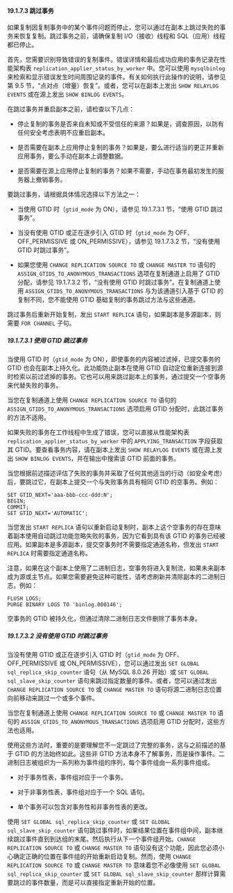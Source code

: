 #### 19.1.7.3 跳过事务

如果复制因复制事务中的某个事件问题而停止，您可以通过在副本上跳过失败的事务来恢复复制。跳过事务之前，请确保复制 I/O（接收）线程和 SQL（应用）线程都已停止。

首先，您需要识别导致错误的复制事件。错误详情和最后成功应用的事务记录在性能架构表 `replication_applier_status_by_worker` 中。您可以使用 `mysqlbinlog` 来检索和显示错误发生时间周围记录的事件。有关如何执行此操作的说明，请参见第 9.5 节，“点对点（增量）恢复”。或者，您可以在副本上发出 `SHOW RELAYLOG EVENTS` 或在源上发出 `SHOW BINLOG EVENTS`。

在跳过事务并重启副本之前，请检查以下几点：

- 停止复制的事务是否来自未知或不受信任的来源？如果是，调查原因，以防有任何安全考虑表明不应重启副本。

- 是否需要在副本上应用停止复制的事务？如果是，要么进行适当的更正并重新应用事务，要么手动在副本上调整数据。

- 是否需要在源上应用停止复制的事务？如果不需要，手动在事务最初发生的服务器上撤销事务。

要跳过事务，请根据具体情况选择以下方法之一：

- 当使用 GTID 时（`gtid_mode` 为 ON），请参见 19.1.7.3.1 节，“使用 GTID 跳过事务”。

- 当没有使用 GTID 或正在逐步引入 GTID 时（`gtid_mode` 为 OFF、OFF_PERMISSIVE 或 ON_PERMISSIVE），请参见 19.1.7.3.2 节，“没有使用 GTID 时跳过事务”。

- 如果您使用 `CHANGE REPLICATION SOURCE TO` 或 `CHANGE MASTER TO` 语句的 `ASSIGN_GTIDS_TO_ANONYMOUS_TRANSACTIONS` 选项在复制通道上启用了 GTID 分配，请参见 19.1.7.3.2 节，“没有使用 GTID 时跳过事务”。在复制通道上使用 `ASSIGN_GTIDS_TO_ANONYMOUS_TRANSACTIONS` 与为该通道引入基于 GTID 的复制不同，您不能使用 GTID 基础复制的事务跳过方法与这些通道。

跳过事务后重新开始复制，发出 `START REPLICA` 语句，如果副本是多源副本，则需要 `FOR CHANNEL` 子句。

##### 19.1.7.3.1 使用 GTID 跳过事务

当使用 GTID 时（`gtid_mode` 为 ON），即使事务的内容被过滤掉，已提交事务的 GTID 也会在副本上持久化。此功能防止副本在使用 GTID 自动定位重新连接到源时检索以前过滤掉的事务。它也可以用来跳过副本上的事务，通过提交一个空事务来代替失败的事务。

当您在复制通道上使用 `CHANGE REPLICATION SOURCE TO` 语句的 `ASSIGN_GTIDS_TO_ANONYMOUS_TRANSACTIONS` 选项启用 GTID 分配时，此跳过事务的方法不适用。

如果失败的事务在工作线程中生成了错误，您可以直接从性能架构表 `replication_applier_status_by_worker` 中的 `APPLYING_TRANSACTION` 字段获取其 GTID。要查看事务内容，请在副本上发出 `SHOW RELAYLOG EVENTS` 或在源上发出 `SHOW BINLOG EVENTS`，并在输出中搜索该 GTID 前面的事务。

当您根据前述描述评估了失败的事务并采取了任何其他适当的行动（如安全考虑）后，要跳过它，在副本上提交一个与失败事务具有相同 GTID 的空事务。例如：

```mysql
SET GTID_NEXT='aaa-bbb-ccc-ddd:N';
BEGIN;
COMMIT;
SET GTID_NEXT='AUTOMATIC';
```

当您发出 `START REPLICA` 语句以重新启动复制时，副本上这个空事务的存在意味着副本使用自动跳过功能忽略失败的事务，因为它看到具有该 GTID 的事务已经被应用。如果副本是多源副本，提交空事务时不需要指定通道名称，但发出 `START REPLICA` 时需要指定通道名称。

注意，如果在这个副本上使用了二进制日志，空事务将进入复制流，如果未来副本成为源或主节点。如果您需要避免这种可能性，请考虑刷新并清除副本的二进制日志，例如：

```mysql
FLUSH LOGS;
PURGE BINARY LOGS TO 'binlog.000146';
```

空事务的 GTID 被持久化，但通过清除二进制日志文件删除了事务本身。

##### 19.1.7.3.2 没有使用 GTID 时跳过事务

当没有使用 GTID 或正在逐步引入 GTID 时（`gtid_mode` 为 OFF、OFF_PERMISSIVE 或 ON_PERMISSIVE），您可以通过发出 `SET GLOBAL sql_replica_skip_counter` 语句（从 MySQL 8.0.26 开始）或 `SET GLOBAL sql_slave_skip_counter` 语句来跳过指定数量的事件。或者，您可以通过发出 `CHANGE REPLICATION SOURCE TO` 或 `CHANGE MASTER TO` 语句将源二进制日志位置向前移动来跳过一个或多个事件。

当您在复制通道上使用 `CHANGE REPLICATION SOURCE TO` 或 `CHANGE MASTER TO` 语句的 `ASSIGN_GTIDS_TO_ANONYMOUS_TRANSACTIONS` 选项启用 GTID 分配时，这些方法也适用。

使用这些方法时，重要的是要理解您不一定跳过了完整的事务，这与之前描述的基于 GTID 的方法始终如此。这些非 GTID 方法本身不了解事务，而是操作事件。二进制日志被组织为一系列称为事件组的序列，每个事件组由一系列事件组成。

- 对于事务性表，事件组对应于一个事务。

- 对于非事务性表，事件组对应于一个 SQL 语句。

- 单个事务可以包含对事务性和非事务性表的更改。

使用 `SET GLOBAL sql_replica_skip_counter` 或 `SET GLOBAL sql_slave_skip_counter` 语句跳过事件时，如果结果位置在事件组中间，副本继续跳过事件直到到达组的末尾。然后执行从下一个事件组开始。`CHANGE REPLICATION SOURCE TO` 或 `CHANGE MASTER TO` 语句没有这个功能，因此您必须小心确定正确的位置在事件组的开始重新启动复制。然而，使用 `CHANGE REPLICATION SOURCE TO` 或 `CHANGE MASTER TO` 意味着您不必像使用 `SET GLOBAL sql_replica_skip_counter` 或 `SET GLOBAL sql_slave_skip_counter` 那样计算需要跳过的事件数量，而是可以直接指定重新开始的位置。